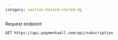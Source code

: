 ```yaml
---
category: section-hosted-stored-dg
---
```


Request endpoint
```
GET https://api.paymentwall.com/api/subscription
```